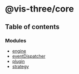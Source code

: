 # @vis-three/core

## Table of contents

### Modules

- [engine](modules/engine.md)
- [eventDispatcher](modules/eventDispatcher.md)
- [plugin](modules/plugin.md)
- [strategy](modules/strategy.md)
